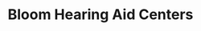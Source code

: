---
title: "Bloom Hearing Aid Centers"
url: /grass-valley/bloom-hearing-aid-centers/
shop: hearing aids
---